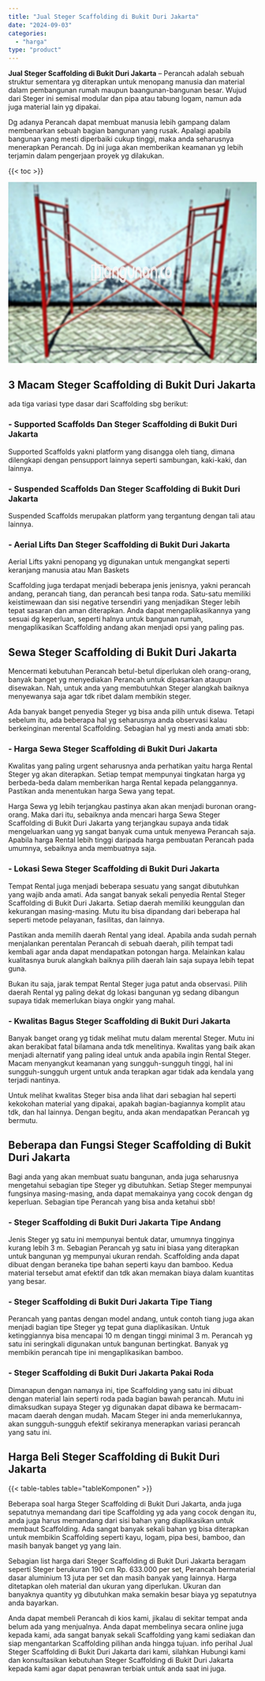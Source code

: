 ```yaml
---
title: "Jual Steger Scaffolding di Bukit Duri Jakarta"
date: "2024-09-03"
categories: 
  - "harga"
type: "product"
---
```


**Jual Steger Scaffolding di Bukit Duri Jakarta** – Perancah adalah sebuah struktur sementara yg diterapkan untuk menopang manusia dan material dalam pembangunan rumah maupun baangunan-bangunan besar. Wujud dari Steger ini semisal modular dan pipa atau tabung logam, namun ada juga material lain yg dipakai.

Dg adanya Perancah dapat membuat manusia lebih gampang dalam membenarkan sebuah bagian bangunan yang rusak. Apalagi apabila bangunan yang mesti diperbaiki cukup tinggi, maka anda seharusnya menerapkan Perancah. Dg ini juga akan memberikan keamanan yg lebih terjamin dalam pengerjaan proyek yg dilakukan.

{{< toc >}}

![Jual Steger Scaffolding di Bukit Duri Jakarta](/images/sewa-scaffolding-steger-01.png)

## 3 Macam Steger Scaffolding di Bukit Duri Jakarta

ada tiga variasi type dasar dari Scaffolding sbg berikut:

### \- Supported Scaffolds Dan Steger Scaffolding di Bukit Duri Jakarta

Supported Scaffolds yakni platform yang disangga oleh tiang, dimana dilengkapi dengan pensupport lainnya seperti sambungan, kaki-kaki, dan lainnya.

### \- Suspended Scaffolds Dan Steger Scaffolding di Bukit Duri Jakarta

Suspended Scaffolds merupakan platform yang tergantung dengan tali atau lainnya.

### \- Aerial Lifts Dan Steger Scaffolding di Bukit Duri Jakarta

Aerial Lifts yakni penopang yg digunakan untuk mengangkat seperti keranjang manusia atau Man Baskets

Scaffolding juga terdapat menjadi beberapa jenis jenisnya, yakni perancah andang, perancah tiang, dan perancah besi tanpa roda. Satu-satu memiliki keistimewaan dan sisi negative tersendiri yang menjadikan Steger lebih tepat sasaran dan aman diterapkan. Anda dapat mengaplikasikannya yang sesuai dg keperluan, seperti halnya untuk bangunan rumah, mengaplikasikan Scaffolding andang akan menjadi opsi yang paling pas.

## Sewa Steger Scaffolding di Bukit Duri Jakarta

Mencermati kebutuhan Perancah betul-betul diperlukan oleh orang-orang, banyak banget yg menyediakan Perancah untuk dipasarkan ataupun disewakan. Nah, untuk anda yang membutuhkan Steger alangkah baiknya menyewanya saja agar tdk ribet dalam membikin steger.

Ada banyak banget penyedia Steger yg bisa anda pilih untuk disewa. Tetapi sebelum itu, ada beberapa hal yg seharusnya anda observasi kalau berkeinginan merental Scaffolding. Sebagian hal yg mesti anda amati sbb:

### \- Harga Sewa Steger Scaffolding di Bukit Duri Jakarta

Kwalitas yang paling urgent seharusnya anda perhatikan yaitu harga Rental Steger yg akan diterapkan. Setiap tempat mempunyai tingkatan harga yg berbeda-beda dalam memberikan harga Rental kepada pelanggannya. Pastikan anda menentukan harga Sewa yang tepat.

Harga Sewa yg lebih terjangkau pastinya akan akan menjadi buronan orang-orang. Maka dari itu, sebaiknya anda mencari harga Sewa Steger Scaffolding di Bukit Duri Jakarta yang terjangkau supaya anda tidak mengeluarkan uang yg sangat banyak cuma untuk menyewa Perancah saja. Apabila harga Rental lebih tinggi daripada harga pembuatan Perancah pada umumnya, sebaiknya anda membuatnya saja.

### \- Lokasi Sewa Steger Scaffolding di Bukit Duri Jakarta

Tempat Rental juga menjadi beberapa sesuatu yang sangat dibutuhkan yang wajib anda amati. Ada sangat banyak sekali penyedia Rental Steger Scaffolding di Bukit Duri Jakarta. Setiap daerah memiliki keunggulan dan kekurangan masing-masing. Mutu itu bisa dipandang dari beberapa hal seperti metode pelayanan, fasilitas, dan lainnya.

Pastikan anda memilih daerah Rental yang ideal. Apabila anda sudah pernah menjalankan perentalan Perancah di sebuah daerah, pilih tempat tadi kembali agar anda dapat mendapatkan potongan harga. Melainkan kalau kualitasnya buruk alangkah baiknya pilih daerah lain saja supaya lebih tepat guna.

Bukan itu saja, jarak tempat Rental Steger juga patut anda observasi. Pilih daerah Rental yg paling dekat dg lokasi bangunan yg sedang dibangun supaya tidak memerlukan biaya ongkir yang mahal.

### \- Kwalitas Bagus Steger Scaffolding di Bukit Duri Jakarta

Banyak banget orang yg tidak melihat mutu dalam merental Steger. Mutu ini akan berakibat fatal bilamana anda tdk menelitinya. Kwalitas yang baik akan menjadi alternatif yang paling ideal untuk anda apabila ingin Rental Steger. Macam menyangkut keamanan yang sungguh-sungguh tinggi, hal ini sungguh-sungguh urgent untuk anda terapkan agar tidak ada kendala yang terjadi nantinya.

Untuk melihat kwalitas Steger bisa anda lihat dari sebagian hal seperti kekokohan material yang dipakai, apakah bagian-bagiannya komplit atau tdk, dan hal lainnya. Dengan begitu, anda akan mendapatkan Perancah yg bermutu.

## Beberapa dan Fungsi Steger Scaffolding di Bukit Duri Jakarta

Bagi anda yang akan membuat suatu bangunan, anda juga seharusnya mengetahui sebagian tipe Steger yg dibutuhkan. Setiap Steger mempunyai fungsinya masing-masing, anda dapat memakainya yang cocok dengan dg keperluan. Sebagian tipe Perancah yang bisa anda ketahui sbb!

### \- Steger Scaffolding di Bukit Duri Jakarta Tipe Andang

Jenis Steger yg satu ini mempunyai bentuk datar, umumnya tingginya kurang lebih 3 m. Sebagian Perancah yg satu ini biasa yang diterapkan untuk bangunan yg mempunyai ukuran rendah. Scaffolding anda dapat dibuat dengan beraneka tipe bahan seperti kayu dan bamboo. Kedua material tersebut amat efektif dan tdk akan memakan biaya dalam kuantitas yang besar.

### \- Steger Scaffolding di Bukit Duri Jakarta Tipe Tiang

Perancah yang pantas dengan model andang, untuk contoh tiang juga akan menjadi bagian tipe Steger yg tepat guna diaplikasikan. Untuk ketinggiannya bisa mencapai 10 m dengan tinggi minimal 3 m. Perancah yg satu ini seringkali digunakan untuk bangunan bertingkat. Banyak yg membikin perancah tipe ini mengaplikasikan bamboo.

### \- Steger Scaffolding di Bukit Duri Jakarta Pakai Roda

Dimanapun dengan namanya ini, tipe Scaffolding yang satu ini dibuat dengan material lain seperti roda pada bagian bawah perancah. Mutu ini dimaksudkan supaya Steger yg digunakan dapat dibawa ke bermacam-macam daerah dengan mudah. Macam Steger ini anda memerlukannya, akan sungguh-sungguh efektif sekiranya menerapkan variasi perancah yang satu ini.

## Harga Beli Steger Scaffolding di Bukit Duri Jakarta

{{< table-tables table="tableKomponen" >}}

Beberapa soal harga Steger Scaffolding di Bukit Duri Jakarta, anda juga sepatutnya memandang dari tipe Scaffolding yg ada yang cocok dengan itu, anda juga harus memandang dari sisi bahan yang diaplikasikan untuk membaut Scaffolding. Ada sangat banyak sekali bahan yg bisa diterapkan untuk membikin Scaffolding seperti kayu, logam, pipa besi, bamboo, dan masih banyak banget yg yang lain.

Sebagian list harga dari Steger Scaffolding di Bukit Duri Jakarta beragam seperti Steger berukuran 190 cm Rp. 633.000 per set, Perancah bermaterial dasar aluminium 13 juta per set dan masih banyak yang lainnya. Harga ditetapkan oleh material dan ukuran yang diperlukan. Ukuran dan banyaknya quantity yg dibutuhkan maka semakin besar biaya yg sepatutnya anda bayarkan.

Anda dapat membeli Perancah di kios kami, jikalau di sekitar tempat anda belum ada yang menjualnya. Anda dapat membelinya secara online juga kepada kami, ada sangat banyak sekali Scaffolding yang kami sediakan dan siap mengantarkan Scaffolding pilihan anda hingga tujuan. info perihal Jual Steger Scaffolding di Bukit Duri Jakarta dari kami, silahkan Hubungi kami dan konsultasikan kebutuhan Steger Scaffolding di Bukit Duri Jakarta kepada kami agar dapat penawran terbiak untuk anda saat ini juga.
